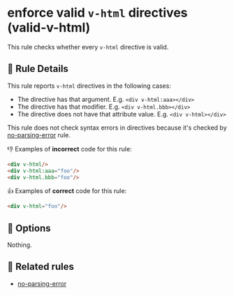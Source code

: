 # enforce valid `v-html` directives (valid-v-html)

This rule checks whether every `v-html` directive is valid.

## :book: Rule Details

This rule reports `v-html` directives in the following cases:

- The directive has that argument. E.g. `<div v-html:aaa></div>`
- The directive has that modifier. E.g. `<div v-html.bbb></div>`
- The directive does not have that attribute value. E.g. `<div v-html></div>`

This rule does not check syntax errors in directives because it's checked by [no-parsing-error] rule.

:-1: Examples of **incorrect** code for this rule:

```html
<div v-html/>
<div v-html:aaa="foo"/>
<div v-html.bbb="foo"/>
```

:+1: Examples of **correct** code for this rule:

```html
<div v-html="foo"/>
```

## :wrench: Options

Nothing.

## :couple: Related rules

- [no-parsing-error]


[no-parsing-error]: no-parsing-error.md
